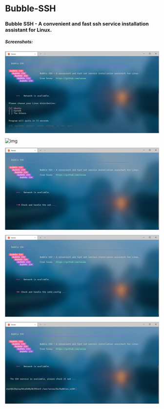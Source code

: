# Bubble-SSH
### Bubble SSH - A convenient and fast ssh service installation assistant for Linux.

##### Screenshots:

![img](screenshot/%7BQNSA83UEX8F%7B8P8%25KK%7D72V.png)

![![img](screenshot/PSWB59GTC8A%60%5B%7DNAT0LE%7DNX-1623676562706.png)](D:/APPs/Typora/userData/4%5BUTQF9T%5BY%7B2N31OL7%5D7Z%7B9.png)

![img](screenshot/0SUVD0UJ~MYQ5XMVXXPY%5BN.png)

![QVEXEJPNKN911C181W](screenshot/QVEXEJPNKN911C181W.png)

![PSWB59GTC8ANAT0LENX-1623676577483](screenshot/PSWB59GTC8ANAT0LENX-1623676577483.png)
